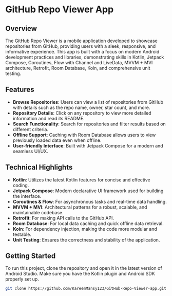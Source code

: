 # GitHub Repo Viewer App

## Overview
The GitHub Repo Viewer is a mobile application developed to showcase repositories from GitHub, providing users with a sleek, responsive, and informative experience. This app is built with a focus on modern Android development practices and libraries, demonstrating skills in Kotlin, Jetpack Compose, Coroutines, Flow with Channel and LiveData, MVVM + MVI architecture, Retrofit, Room Database, Koin, and comprehensive unit testing.

## Features
- **Browse Repositories**: Users can view a list of repositories from GitHub with details such as the repo name, owner, star count, and more.
- **Repository Details**: Click on any repository to view more detailed information and read its README.
- **Search Functionality**: Search for repositories and filter results based on different criteria.
- **Offline Support**: Caching with Room Database allows users to view previously loaded data even when offline.
- **User-friendly Interface**: Built with Jetpack Compose for a modern and seamless UI/UX.

## Technical Highlights
- **Kotlin**: Utilizes the latest Kotlin features for concise and effective coding.
- **Jetpack Compose**: Modern declarative UI framework used for building the interface.
- **Coroutines & Flow**: For asynchronous tasks and real-time data handling.
- **MVVM + MVI**: Architectural patterns for a robust, scalable, and maintainable codebase.
- **Retrofit**: For making API calls to the GitHub API.
- **Room Database**: For local data caching and quick offline data retrieval.
- **Koin**: For dependency injection, making the code more modular and testable.
- **Unit Testing**: Ensures the correctness and stability of the application.

## Getting Started
To run this project, clone the repository and open it in the latest version of Android Studio. Make sure you have the Kotlin plugin and Android SDK properly set up.

```bash
git clone https://github.com/KareemMansy123/GitHub-Repo-Viewer-app.git
